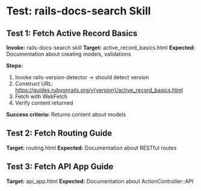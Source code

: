 # Test: rails-docs-search Skill

## Test 1: Fetch Active Record Basics

**Invoke:** rails-docs-search skill
**Target:** active_record_basics.html
**Expected:** Documentation about creating models, validations

**Steps:**
1. Invoke rails-version-detector → should detect version
2. Construct URL: https://guides.rubyonrails.org/v{version}/active_record_basics.html
3. Fetch with WebFetch
4. Verify content returned

**Success criteria:** Returns content about models

## Test 2: Fetch Routing Guide

**Target:** routing.html
**Expected:** Documentation about RESTful routes

## Test 3: Fetch API App Guide

**Target:** api_app.html
**Expected:** Documentation about ActionController::API
